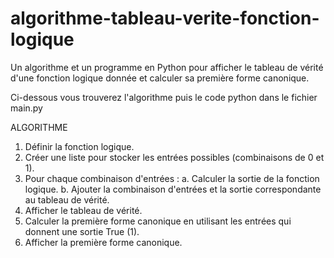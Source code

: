 # algorithme-tableau-verite-fonction-logique
Un algorithme et un programme en Python pour afficher le tableau de vérité d'une fonction logique donnée et calculer sa première forme canonique.

Ci-dessous vous trouverez l'algorithme puis le code python dans le fichier main.py


ALGORITHME 

1. Définir la fonction logique.
2. Créer une liste pour stocker les entrées possibles (combinaisons de 0 et 1).
3. Pour chaque combinaison d'entrées :
   a. Calculer la sortie de la fonction logique.
   b. Ajouter la combinaison d'entrées et la sortie correspondante au tableau de vérité.
4. Afficher le tableau de vérité.
5. Calculer la première forme canonique en utilisant les entrées qui donnent une sortie True (1).
6. Afficher la première forme canonique.

